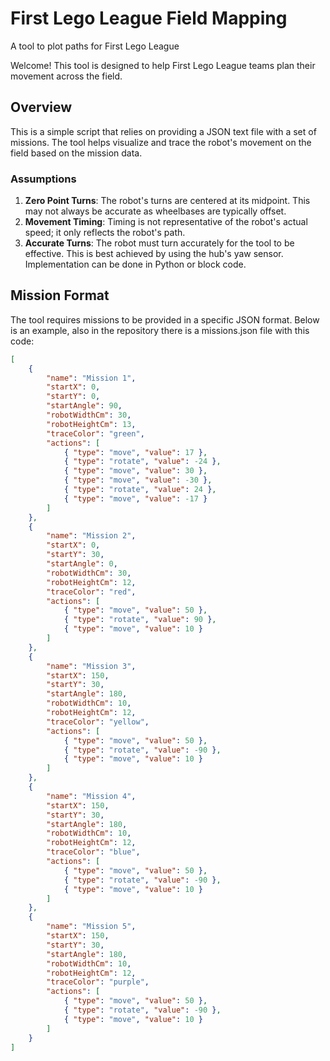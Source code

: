 # First Lego League Field Mapping

A tool to plot paths for First Lego League

Welcome! This tool is designed to help First Lego League teams plan their movement across the field.

## Overview

This is a simple script that relies on providing a JSON text file with a set of missions. The tool helps visualize and trace the robot's movement on the field based on the mission data.

### Assumptions
1. **Zero Point Turns**: The robot's turns are centered at its midpoint. This may not always be accurate as wheelbases are typically offset.
2. **Movement Timing**: Timing is not representative of the robot's actual speed; it only reflects the robot's path.
3. **Accurate Turns**: The robot must turn accurately for the tool to be effective. This is best achieved by using the hub's yaw sensor. Implementation can be done in Python or block code.

## Mission Format

The tool requires missions to be provided in a specific JSON format. Below is an example, also in the repository there is a missions.json file with this code:

```json
[
    {
        "name": "Mission 1",
        "startX": 0,
        "startY": 0,
        "startAngle": 90,
        "robotWidthCm": 30,
        "robotHeightCm": 13,
        "traceColor": "green",
        "actions": [
            { "type": "move", "value": 17 },
            { "type": "rotate", "value": -24 },
            { "type": "move", "value": 30 },
            { "type": "move", "value": -30 },
            { "type": "rotate", "value": 24 },
            { "type": "move", "value": -17 }
        ]
    },
    {
        "name": "Mission 2",
        "startX": 0,
        "startY": 30,
        "startAngle": 0,
        "robotWidthCm": 30,
        "robotHeightCm": 12,
        "traceColor": "red",
        "actions": [
            { "type": "move", "value": 50 },
            { "type": "rotate", "value": 90 },
            { "type": "move", "value": 10 }
        ]
    },
    {
        "name": "Mission 3",
        "startX": 150,
        "startY": 30,
        "startAngle": 180,
        "robotWidthCm": 10,
        "robotHeightCm": 12,
        "traceColor": "yellow",
        "actions": [
            { "type": "move", "value": 50 },
            { "type": "rotate", "value": -90 },
            { "type": "move", "value": 10 }
        ]
    },
    {
        "name": "Mission 4",
        "startX": 150,
        "startY": 30,
        "startAngle": 180,
        "robotWidthCm": 10,
        "robotHeightCm": 12,
        "traceColor": "blue",
        "actions": [
            { "type": "move", "value": 50 },
            { "type": "rotate", "value": -90 },
            { "type": "move", "value": 10 }
        ]
    },
    {
        "name": "Mission 5",
        "startX": 150,
        "startY": 30,
        "startAngle": 180,
        "robotWidthCm": 10,
        "robotHeightCm": 12,
        "traceColor": "purple",
        "actions": [
            { "type": "move", "value": 50 },
            { "type": "rotate", "value": -90 },
            { "type": "move", "value": 10 }
        ]
    }
]
```

